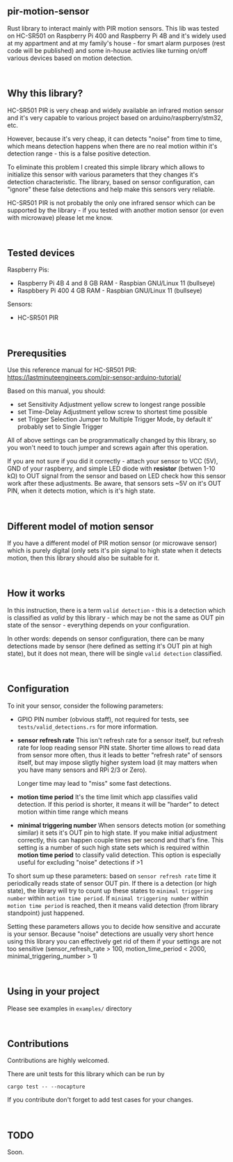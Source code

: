 ## pir-motion-sensor

Rust library to interact mainly with PIR motion sensors. This lib was tested on HC-SR501 on Raspberry Pi 400 and Raspberry Pi 4B and it's widely used at my appartment and at my family's house - for smart alarm purposes (rest code will be published) and some in-house activies like turning on/off various devices based on motion detection.

&nbsp;

## Why this library?

HC-SR501 PIR is very cheap and widely available an infrared motion sensor and it's very capable to various project based on arduino/raspberry/stm32, etc. 

However, because it's very cheap, it can detects "noise" from time to time, which means detection happens when there are no real motion within it's detection range - this is a false positive detection.

To eliminate this problem I created this simple library which allows to initialize this sensor with various parameters that they changes it's detection characteristic. The library, based on sensor configuration, can "ignore" these false detections and help make this sensors very reliable.

HC-SR501 PIR is not probably the only one infrared sensor which can be supported by the library - if you tested with another motion sensor (or even with microwave) please let me know.

&nbsp;

## Tested devices

Raspberry Pis:
- Raspberry Pi 4B 4 and 8 GB RAM - Raspbian GNU/Linux 11 (bullseye)
- Raspbbery Pi 400 4 GB RAM - Raspbian GNU/Linux 11 (bullseye)

Sensors:

- HC-SR501 PIR

&nbsp;

## Prerequsities

Use this reference manual for HC-SR501 PIR: https://lastminuteengineers.com/pir-sensor-arduino-tutorial/

Based on this manual, you should:

- set Sensitivity Adjustment yellow screw to longest range possible
- set Time-Delay Adjustment yellow screw to shortest time possible
- set Trigger Selection Jumper to Multiple Trigger Mode, by default it' probably set to Single Trigger

All of above settings can be programmatically changed by this library, so you won't need to touch jumper and screws again after this operation.

If you are not sure if you did it correctly - attach your sensor to VCC (5V), GND of your raspberry, and simple LED diode with **resistor** (betwen 1-10 kΩ) to OUT signal from the sensor and based on LED check how this sensor work after these adjustments. Be aware, that sensors sets ~5V on it's OUT PIN, when it detects motion, which is it's high state.

&nbsp;

## Different model of motion sensor

If you have a different model of PIR motion sensor (or microwave sensor) which is purely digital (only sets it's pin signal to high state when it detects motion, then this library should also be suitable for it.

&nbsp;

## How it works

In this instruction, there is a term `valid detection` - this is a detection which is classified as *valid* by this library - which may be not the same as OUT pin state of the sensor - everything depends on your configuration.

In other words: depends on sensor configuration, there can be many detections made by sensor (here defined as setting it's OUT pin at high state), but it does not mean, there will be single `valid detection` classified.



&nbsp;

## Configuration

To init your sensor, consider the following parameters:

- GPIO PIN number (obvious staff), not required for tests, see `tests/valid_detections.rs` for more information.

- **sensor refresh rate**
  This isn't refresh rate for a sensor itself, but refresh rate for loop reading sensor PIN state. Shorter time allows
  to read data from sensor more often, thus it leads to better "refresh rate" of sensors itself, but may impose sligtly higher system load (it may matters when you have many sensors and RPi 2/3 or Zero).

  Longer time may lead to "miss" some fast detections.

- **motion time period**
  It's the time limit which app classifies valid detection. If this period is shorter, it means it will be "harder" to detect motion
  within time range which means

- **minimal triggering number**
  When sensors detects motion (or something similar) it sets it's OUT pin to high state. If you make initial adjustment correctly, this can happen couple times per second and that's fine. This setting is a number of such high state sets which is required within **motion time period** to classify valid detection. This option is especially useful for excluding "noise" detections if >1

To short sum up these parameters: based on `sensor refresh rate` time it periodically reads state of sensor OUT pin. If there is a detection (or high state), the library will try to count up these states to `minimal triggering number` within `motion time period`. If `minimal triggering number` within `motion time period` is reached, then it means valid detection (from library standpoint) just happened.

Setting these parameters allows you to decide how sensitive and accurate is your sensor. Because "noise" detections are usually very short hence using this library you can effectively get rid of them if your settings are not too sensitive (sensor_refresh_rate > 100, motion_time_period < 2000, minimal_triggering_number > 1)

&nbsp;
## Using in your project

Please see examples in `examples/` directory

&nbsp;
## Contributions

Contributions are highly welcomed. 

There are unit tests for this library which can be run by 

`cargo test -- --nocapture`

If you contribute don't forget to add test cases for your changes.

&nbsp;
## TODO

Soon.
